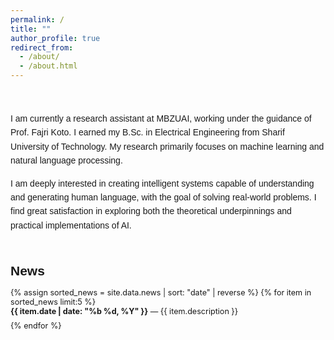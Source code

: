 ```yaml
---
permalink: /
title: ""
author_profile: true
redirect_from: 
  - /about/
  - /about.html
---
```


<!-- About Me Section -->
<section id="about" style="margin-top: 50px; font-family: Arial, sans-serif; line-height: 1.6;">
  <p>
    I am currently a research assistant at MBZUAI, working under the guidance of Prof. Fajri Koto. I earned my B.Sc. in Electrical Engineering from Sharif University of Technology. My research primarily focuses on machine learning and natural language processing.
  </p>
  <p>
    I am deeply interested in creating intelligent systems capable of understanding and generating human language, with the goal of solving real-world problems. I find great satisfaction in exploring both the theoretical underpinnings and practical implementations of AI.
  </p>
</section>


<!-- Latest News Section -->
<section id="news" style="margin-top: 50px;">
  <h2 style="font-family: Arial, sans-serif; margin-bottom: 15px;">News</h2>
  <ul style="max-height: 300px; overflow-y: auto; padding-left: 0; list-style: none; font-size: 0.9em;">
    {% assign sorted_news = site.data.news | sort: "date" | reverse %}
    {% for item in sorted_news limit:5 %}
      <li style="margin-bottom: 8px;">
        <strong>{{ item.date | date: "%b %d, %Y" }}</strong> — {{ item.description }}
      </li>
    {% endfor %}
  </ul>
</section>

